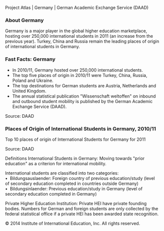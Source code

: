 Project Atlas | Germany | German Academic Exchange Service (DAAD)
### About Germany


Germany is a major player in the global higher education marketplace, hosting over
250,000 international students in 2011 (an increase from the previous year). Turkey,
China and Russia remain the leading places of origin of international students in
Germany.


### Fast Facts: Germany


- In 2010/11, Germany hosted over 250,000 international students.
- The top five places of origin in 2010/11 were Turkey, China, Russia, Poland and Ukraine.
- The top destinations for German students are Austria, Netherlands and United Kingdom.
- The annual statistical publication "Wissenschaft weltoffen" on inbound and outbound student mobility is published by the German Academic Exchange Service (DAAD).

Source: DAAD


### Places of Origin of International Students in Germany, 2010/11


Top 10 places of origin of International Students for Germany for 2011

Source: DAAD

Definitions
International Students in Germany: Moving towards "prior education" as
a criterion for international mobility.

International students are classified into two categories:   
•  Bildungsauslaender: Foreign country of previous education/study (level of secondary
education completed in countries outside Germany)     
•  Bildungsinlaender: Previous education/study in Germany (level of secondary
education completed in Germany)

Private Higher Education Institution: Private HEI have private founding bodies.
Numbers for German and foreign students are only collected by the federal statistical
office if a private HEI has been awarded state recognition.

© 2014 Institute of International Education, Inc. All rights reserved.
